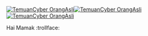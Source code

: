 [![TemuanCyber OrangAsli](https://img.shields.io/badge/h22n-blue)](https://heylink.me/temuancyber/)[![TemuanCyber OrangAsli](https://img.shields.io/badge/OrangAsli-black)](https://example.com/)[![TemuanCyber OrangAsli](https://img.shields.io/badge/Cybersecurity-white)](https://example.com/)

Hai Mamak :trollface:
